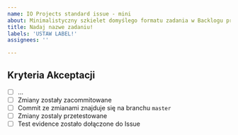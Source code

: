 ```yaml
---
name: IO Projects standard issue - mini
about: Minimalistyczny szkielet domyślego formatu zadania w Backlogu projektu
title: Nadaj nazwe zadaniu!
labels: 'USTAW LABEL!'
assignees: ''

---
```

## Kryteria Akceptacji

- [ ] ...
- [ ] Zmiany zostały zacommitowane
- [ ] Commit ze zmianami znajduje się na branchu `master`
- [ ] Zmiany zostaly przetestowane
- [ ] Test evidence zostało dołączone do Issue
